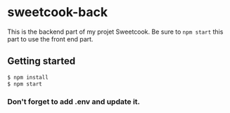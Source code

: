 # sweetcook-back

This is the backend part of my projet Sweetcook. Be sure to `npm start` this part to use the front end part.

## Getting started

```bash
$ npm install
$ npm start
```

### Don't forget to add .env and update it.
